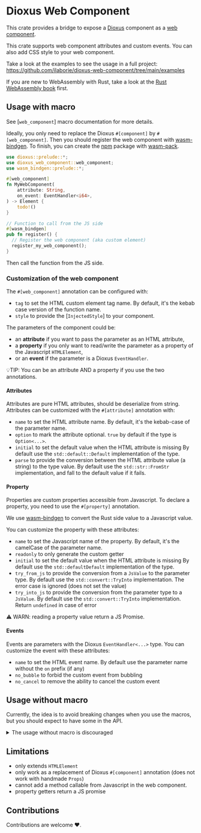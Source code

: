 # Dioxus Web Component

This crate provides a bridge to expose a [Dioxus] component as a [web component].

This crate supports web component attributes and custom events.
You can also add CSS style to your web component.

Take a look at the examples to see the usage in a full project:
<https://github.com/ilaborie/dioxus-web-component/tree/main/examples>


If you are new to WebAssembly with Rust, take a look at the [Rust WebAssembly book] first.

## Usage with macro

See [`web_component`] macro documentation for more details.

Ideally, you only need to replace the Dioxus `#[component]` by `#[web_component]`.
Then you should register the web component with [wasm-bindgen].
To finish, you can create the [npm] package with [wasm-pack].


```rust
use dioxus::prelude::*;
use dioxus_web_component::web_component;
use wasm_bindgen::prelude::*;

#[web_component]
fn MyWebComponent(
    attribute: String,
    on_event: EventHandler<i64>,
) -> Element {
    todo!()
}

// Function to call from the JS side
#[wasm_bindgen]
pub fn register() {
  // Register the web component (aka custom element)
  register_my_web_component();
}
```

Then call the function from the JS side.


### Customization of the web component

The `#[web_component]` annotation can be configured with:

* `tag` to set the HTML custom element tag name.
  By default, it's the kebab case version of the function name.
* `style` to provide the [`InjectedStyle`] to your component.

The parameters of the component could be:

* an __attribute__ if you want to pass the parameter as an HTML attribute,
* a __property__ if you only want to read/write the parameter as a property of the Javascript `HTMLElement`,
* or an __event__ if the parameter is a Dioxus `EventHandler`.

💡TIP: You can be an attribute AND a property if you use the two annotations.

#### Attributes

Attributes are pure HTML attributes, should be deserialize from string.
Attributes can be customized with the `#[attribute]` annotation with:

* `name` to set the HTML attribute name.
  By default, it's the kebab-case of the parameter name.
* `option` to mark the attribute optional.
  `true` by default if the type is `Option<...>`.
* `initial` to set the default value when the HTML attribute is missing
  By default use the `std::default::Default` implementation of the type.
* `parse` to provide the conversion between the HTML attribute value (a string) to the type value.
  By default use the `std::str::FromStr` implementation, and fall to the default value if it fails.


#### Property

Properties are custom properties accessible from Javascript.
To declare a property, you need to use the `#[property]` annotation.

We use [wasm-bindgen] to convert the Rust side value to a Javascript value.

You can customize the property with these attributes:

* `name` to set the Javascript name of the property.
  By default, it's the camelCase of the parameter name.
* `readonly` to only generate the custom getter
* `initial` to set the default value when the HTML attribute is missing
  By default use the `std::defaultDefault` implementation of the type.
* `try_from_js` to provide the conversion from a `JsValue` to the parameter type.
  By default use the `std::convert::TryInto` implementation.
  The error case is ignored (does not set the value)
* `try_into_js` to provide the conversion from the parameter type to a `JsValue`.
  By default use the `std::convert::TryInto` implementation.
  Return `undefined` in case of error

⚠️ WARN: reading a property value return a JS Promise.

#### Events

Events are parameters with the Dioxus `EventHandler<...>` type.
You can customize the event with these attributes:

* `name` to set the HTML event name.
  By default use the parameter name without the `on` prefix (if any)
* `no_bubble` to forbid the custom event from bubbling
* `no_cancel` to remove the ability to cancel the custom event


## Usage without macro

Currently, the idea is to avoid breaking changes when you use the macros,
but you should expect to have some in the API.

<details>
<summary>The usage without macro is discouraged</summary>

You can provide your manual implementation of [`DioxusWebComponent`] and call
[`register_dioxus_web_component`] to register your web component.

The key point is to use a `Shared` element in the dioxus context.


For example, the greeting example could be written with

```rust, ignore
use dioxus::prelude::*;
use dioxus_web_component::{
    register_dioxus_web_component, DioxusWebComponent, InjectedStyle, Message, Property, Shared,
};
use wasm_bindgen::prelude::*;

/// Install (register) the web component
#[wasm_bindgen(start)]
pub fn register() {
    register_greetings();
}

#[component]
fn Greetings(name: String) -> Element {
    rsx! { p { "Hello {name}!" } }
}


fn register_greetings() {
    let properties = vec![Property::new("name", false)];
    let style = InjectedStyle::css(include_str!("style.css"));
    register_dioxus_web_component(
        "plop-greeting",
        vec!["name".to_string()],
        properties,
        style,
        greetings_builder,
    );
}

#[derive(Clone, Copy)]
struct GreetingsWebComponent {
    name: Signal<String>,
}

impl DioxusWebComponent for GreetingsWebComponent {
    fn set_attribute(&mut self, attribute: &str, value: Option<String>) {
        match attribute {
            "name" => {
                let new_value = value.and_then(|attr| attr.parse().ok()).unwrap_or_default();
                self.name.set(new_value);
            }
            _ => {
                // nop
            }
        }
    }

    fn set_property(&mut self, property: &str, value: JsValue) {
        match property {
            // we allow to set the name as a property
            "name" => {
                if let Ok(new_value) = Ok(value).and_then(|value| value.try_into()) {
                    self.name.set(new_value);
                }
            }
            _ => {
                // nop
            }
        }
    }

    fn get_property(&mut self, property: &str) -> JsValue {
        match property {
            // we allow to get the name as a property
            "name" => Ok(self.name.read().clone())
                .and_then(|value| value.try_into())
                .unwrap_or(::wasm_bindgen::JsValue::NULL),
            _ => JsValue::undefined(),
        }
    }
}

fn greetings_builder() -> Element {
    let mut wc = use_context::<Shared>();
    let name = use_signal(String::new);
    let mut greetings = GreetingsWebComponent { name };
    let coroutine = use_coroutine::<Message, _, _>(move |mut rx| async move {
        use dioxus_web_component::StreamExt;
        while let Some(msg) = rx.next().await {
            greetings.handle_message(msg);
        }
    });

    use_effect(move || {
        wc.set_tx(coroutine.tx());
    });

    rsx! {
        Greetings {
            name
        }
    }
}

```

The counter example looks like this:

```rust
use dioxus::prelude::*;
use dioxus_web_component::{
    custom_event_handler, register_dioxus_web_component, CustomEventOptions, DioxusWebComponent,
};
use dioxus_web_component::{InjectedStyle, Message, Property, Shared};
use wasm_bindgen::prelude::*;

/// Install (register) the web component
///#[wasm_bindgen(start)]
pub fn register(){
    // The register counter is generated by the `#[web_component(...)]` macro
    register_counter();
}

/// The Dioxus component
#[component]
fn Counter(label: String, on_count: EventHandler<i32>) -> Element {
    let mut counter = use_signal(|| 0);

    rsx! {
        span { "{label}" }
        button {
            onclick: move |_| {
                counter += 1;
                on_count(counter());
            },
            "+"
        }
        output { "{counter}" }
    }
}

fn register_counter() {
    let properties = vec![Property::new("label", false)];
    let style = InjectedStyle::stylesheet("./style.css");
    register_dioxus_web_component("plop-counter", vec![], properties, style, counter_builder);
}

#[derive(Clone, Copy)]
#[allow(dead_code)]
struct CounterWebComponent {
    label: Signal<String>,
    on_count: EventHandler<i32>,
}

impl DioxusWebComponent for CounterWebComponent {
    #[allow(clippy::single_match_else)]
    fn set_property(&mut self, property: &str, value: JsValue) {
        match property {
            "label" => {
                let new_value = String::try_from(value).unwrap_throw();
                self.label.set(new_value);
            }
            _ => {
                // nop
            }
        }
    }

    #[allow(clippy::single_match_else)]
    fn get_property(&mut self, property: &str) -> JsValue {
        match property {
            "label" => {
                let value = self.label.read().clone();
                value.into()
            }
            _ => JsValue::undefined(),
        }
    }
}

fn counter_builder() -> Element {
    let mut wc = use_context::<Shared>();
    let label = use_signal(String::new);
    let on_count = custom_event_handler(wc.event_target().clone(), "count", CustomEventOptions::default());

    let mut counter = CounterWebComponent { label, on_count };
    let coroutine = use_coroutine::<Message, _, _>(move |mut rx| async move {
        use dioxus_web_component::StreamExt;
        while let Some(msg) = rx.next().await {
            counter.handle_message(msg);
        }
    });

    use_effect(move || {
        wc.set_tx(coroutine.tx());
    });

    rsx! {
        Counter {
            label,
            on_count
        }
    }
}
```

</details>

## Limitations

* only extends `HTMLElement`
* only work as a replacement of Dioxus `#[component]` annotation (does not work with handmade `Props`)
* cannot add a method callable from Javascript in the web component.
* property getters return a JS promise

## Contributions

Contributions are welcome ❤️.


[Dioxus]: https://dioxuslabs.com/
[web component]: https://developer.mozilla.org/en-US/docs/Web/API/Web_components
[wasm-bindgen]: https://github.com/rustwasm/wasm-bindgen
[npm]: https://www.npmjs.com/
[wasm-pack]: https://github.com/rustwasm/wasm-pack
[Rust WebAssembly book]: https://rustwasm.github.io/docs/book/
[dioxus-web-component-macro]: https://github.com/ilaborie/dioxus-web-component/blob/main/dioxus-web-component-macro/README.md
